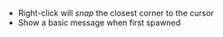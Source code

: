 - Right-click will _snap_ the closest corner to the cursor
- Show a basic message when first spawned
